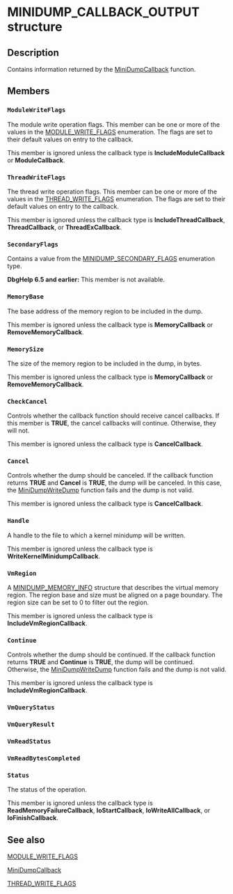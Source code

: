 # MINIDUMP_CALLBACK_OUTPUT structure

## Description

Contains information returned by the
[MiniDumpCallback](https://learn.microsoft.com/windows/desktop/api/minidumpapiset/nc-minidumpapiset-minidump_callback_routine) function.

## Members

### `ModuleWriteFlags`

The module write operation flags. This member can be one or more of the values in the
[MODULE_WRITE_FLAGS](https://learn.microsoft.com/windows/desktop/api/minidumpapiset/ne-minidumpapiset-module_write_flags) enumeration. The flags are set to their default values on entry to the callback.

This member is ignored unless the callback type is **IncludeModuleCallback** or **ModuleCallback**.

### `ThreadWriteFlags`

The thread write operation flags. This member can be one or more of the values in the
[THREAD_WRITE_FLAGS](https://learn.microsoft.com/windows/desktop/api/minidumpapiset/ne-minidumpapiset-thread_write_flags) enumeration. The flags are set to their default values on entry to the callback.

This member is ignored unless the callback type is **IncludeThreadCallback**, **ThreadCallback**, or **ThreadExCallback**.

### `SecondaryFlags`

Contains a value from the [MINIDUMP_SECONDARY_FLAGS](https://learn.microsoft.com/windows/win32/api/minidumpapiset/ne-minidumpapiset-minidump_secondary_flags) enumeration type.

**DbgHelp 6.5 and earlier:** This member is not available.

### `MemoryBase`

The base address of the memory region to be included in the dump.

This member is ignored unless the callback type is **MemoryCallback** or **RemoveMemoryCallback**.

### `MemorySize`

The size of the memory region to be included in the dump, in bytes.

This member is ignored unless the callback type is **MemoryCallback** or **RemoveMemoryCallback**.

### `CheckCancel`

Controls whether the callback function should receive cancel callbacks. If this member is **TRUE**, the cancel callbacks will continue. Otherwise, they will not.

This member is ignored unless the callback type is **CancelCallback**.

### `Cancel`

Controls whether the dump should be canceled. If the callback function returns **TRUE** and **Cancel** is **TRUE**, the dump will be canceled. In this case, the [MiniDumpWriteDump](https://learn.microsoft.com/windows/desktop/api/minidumpapiset/nf-minidumpapiset-minidumpwritedump) function fails and the dump is not valid.

This member is ignored unless the callback type is **CancelCallback**.

### `Handle`

A handle to the file to which a kernel minidump will be written.

This member is ignored unless the callback type is **WriteKernelMinidumpCallback**.

### `VmRegion`

A [MINIDUMP_MEMORY_INFO](https://learn.microsoft.com/windows/desktop/api/minidumpapiset/ns-minidumpapiset-minidump_memory_info) structure that describes the virtual memory region. The region base and size must be aligned on a page boundary. The region size can be set to 0 to filter out the region.

This member is ignored unless the callback type is **IncludeVmRegionCallback**.

### `Continue`

Controls whether the dump should be continued. If the callback function returns **TRUE** and **Continue** is **TRUE**, the dump will be continued. Otherwise, the [MiniDumpWriteDump](https://learn.microsoft.com/windows/desktop/api/minidumpapiset/nf-minidumpapiset-minidumpwritedump) function fails and the dump is not valid.

This member is ignored unless the callback type is **IncludeVmRegionCallback**.

### `VmQueryStatus`

### `VmQueryResult`

### `VmReadStatus`

### `VmReadBytesCompleted`

### `Status`

The status of the operation.

This member is ignored unless the callback type is **ReadMemoryFailureCallback**, **IoStartCallback**, **IoWriteAllCallback**, or **IoFinishCallback**.

## See also

[MODULE_WRITE_FLAGS](https://learn.microsoft.com/windows/desktop/api/minidumpapiset/ne-minidumpapiset-module_write_flags)

[MiniDumpCallback](https://learn.microsoft.com/windows/desktop/api/minidumpapiset/nc-minidumpapiset-minidump_callback_routine)

[THREAD_WRITE_FLAGS](https://learn.microsoft.com/windows/desktop/api/minidumpapiset/ne-minidumpapiset-thread_write_flags)